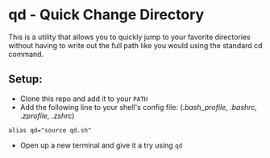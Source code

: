 
# qd - Quick Change Directory

This is a utility that allows you to quickly jump to your favorite directories without having to write out the full path like you would using the standard cd command.

## Setup:
 - Clone this repo and add it to your `PATH`
 - Add the following line to your shell's config file: (*.bash_profile, .bashrc, .zprofile, .zshrc*)
```
alias qd="source qd.sh"
```
 - Open up a new terminal and give it a try using `qd`
